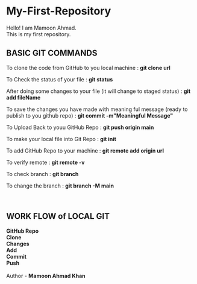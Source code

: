 # My-First-Repository
Hello! I am Mamoon Ahmad.
<br>
This is my first repository.
<br>
<h2> BASIC GIT COMMANDS </h2>
<p>To clone the code from GitHub to you local machine : <b>git clone url</b></p>
<p>To Check the status of your file : <b>git status</b></p>
<p>After doing some changes to your file (it will change to staged status) : <b>git add fileName</b></p>
<p>To save the changes you have made with meaning ful message (ready to publish to you github repo) : <b>git commit -m"Meaningful Message"</b></p>
<p>To Upload Back to youu GitHub Repo : <b>git push origin main</b></p>
<p>To make your local file into Git Repo : <b>git init</b></p>
<p>To add GitHub Repo to your machine : <b>git remote add origin url</b></p>
<p>To verify remote : <b>git remote -v</b></p>
<p>To check branch : <b>git branch</b></p>
<p>To change the branch : <b>git branch -M main</b></p>
<br>

<h2> WORK FLOW of LOCAL GIT </h2>
<b>GitHub Repo</b><br>
<b>Clone</b><br>
<b>Changes</b><br>
<b>Add</b><br>
<b>Commit</b><br>
<b>Push</b><br>

<br>
Author - <b>Mamoon Ahmad Khan</b>
